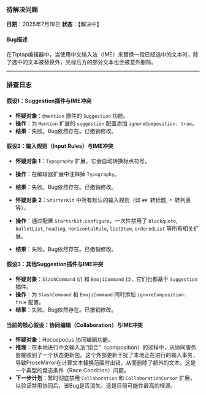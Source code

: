 ### 待解决问题

**日期**：2025年7月19日
**状态**：【解决中】

#### Bug描述
在Tiptap编辑器中，当使用中文输入法（IME）来替换一段已经选中的文本时，除了选中的文本被替换外，光标后方的部分文本也会被意外删除。

---

### 排查日志

#### 假设1：Suggestion插件与IME冲突
- **怀疑对象**：`@mention` 插件的 `Suggestion` 功能。
- **操作**：为 `Mention` 扩展的 `suggestion` 配置添加 `ignoreComposition: true`。
- **结果**：失败。Bug依然存在。已撤销修改。

#### 假设2：输入规则（Input Rules）与IME冲突
- **怀疑对象 1**：`Typography` 扩展，它会自动转换标点符号。
- **操作**：在编辑器扩展中注释掉 `Typography`。
- **结果**：失败。Bug依然存在。已撤销修改。

- **怀疑对象 2**：`StarterKit` 中所有默认的输入规则（如 `## `转标题, `* `转列表等）。
- **操作**：通过配置 `StarterKit.configure`，一次性禁用了 `blockquote`, `bulletList`, `heading`, `horizontalRule`, `listItem`, `orderedList` 等所有相关扩展。
- **结果**：失败。Bug依然存在。已撤销修改。

#### 假设3：其他Suggestion插件与IME冲突
- **怀疑对象**：`SlashCommand` (/) 和 `EmojiCommand` (:)，它们也都基于 `Suggestion` 插件。
- **操作**：为 `SlashCommand` 和 `EmojiCommand` 同时添加 `ignoreComposition: true` 配置。
- **结果**：失败。Bug依然存在。已撤销修改。

#### 当前的核心假设：协同编辑（Collaboration）与IME冲突
- **怀疑对象**：Hocuspocus 协同编辑功能。
- **推理**：在本地进行中文输入法“组合”（composition）的过程中，从协同服务器接收到了一个状态更新包。这个外部更新干扰了本地正在进行的输入事务，导致ProseMirror在计算文本替换范围时出错，从而删除了额外的文本。这是一个典型的竞态条件（Race Condition）问题。
- **下一步计划**：暂时彻底禁用 `Collaboration` 和 `CollaborationCursor` 扩展，以验证禁用协同后，该Bug是否消失。这是目前可能性最高的根源。

